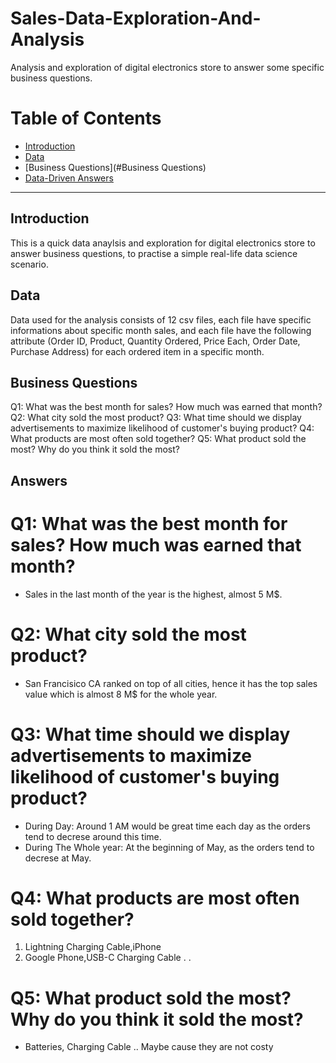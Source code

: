 # Sales-Data-Exploration-And-Analysis
Analysis and exploration of digital electronics store to answer some specific business questions.

# Table of Contents
* [Introduction](#Introduction)
* [Data](#Data)
* [Business Questions](#Business Questions)
* [Data-Driven Answers](#Answers)

----
## Introduction
This is a quick data anaylsis and exploration for digital electronics store to answer business questions, to practise a simple real-life data science scenario.

## Data
Data used for the analysis consists of 12 csv files, each file have specific informations about specific month sales, and each file have the following attribute (Order ID, Product,	Quantity Ordered,	Price Each,	Order Date,	Purchase Address) for each ordered item in a specific month.

## Business Questions
Q1: What was the best month for sales? How much was earned that month?
Q2: What city sold the most product?
Q3: What time should we display advertisements to maximize likelihood of customer's buying product?
Q4: What products are most often sold together?
Q5: What product sold the most? Why do you think it sold the most?

## Answers

# Q1: What was the best month for sales? How much was earned that month?
* Sales in the last month of the year is the highest, almost 5 M$.

# Q2: What city sold the most product?
* San Francisico CA ranked on top of all cities, hence it has the top sales value which is almost 8 M$ for the whole year.

# Q3: What time should we display advertisements to maximize likelihood of customer's buying product?
 * During Day:  Around 1 AM would be great time each day as the orders tend to decrese around this time.
 * During The Whole year: At the beginning of May, as the orders tend to decrese at May.

# Q4: What products are most often sold together?
  1. Lightning Charging Cable,iPhone 
  2. Google Phone,USB-C Charging Cable 
  .
  .
  
# Q5: What product sold the most? Why do you think it sold the most?
* Batteries, Charging Cable .. Maybe cause they are not costy





